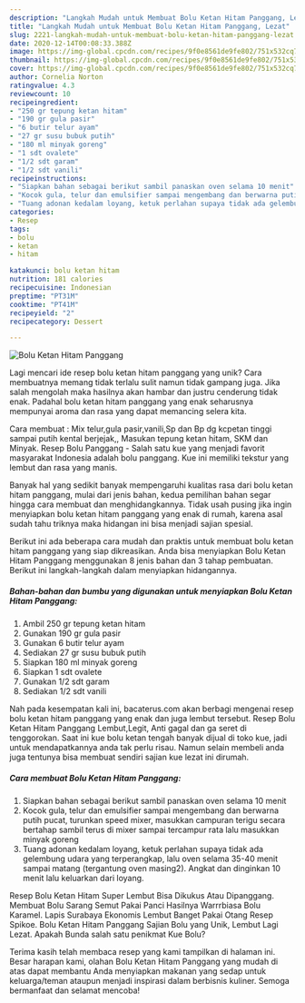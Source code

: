 ```yaml
---
description: "Langkah Mudah untuk Membuat Bolu Ketan Hitam Panggang, Lezat"
title: "Langkah Mudah untuk Membuat Bolu Ketan Hitam Panggang, Lezat"
slug: 2221-langkah-mudah-untuk-membuat-bolu-ketan-hitam-panggang-lezat
date: 2020-12-14T00:08:33.388Z
image: https://img-global.cpcdn.com/recipes/9f0e8561de9fe802/751x532cq70/bolu-ketan-hitam-panggang-foto-resep-utama.jpg
thumbnail: https://img-global.cpcdn.com/recipes/9f0e8561de9fe802/751x532cq70/bolu-ketan-hitam-panggang-foto-resep-utama.jpg
cover: https://img-global.cpcdn.com/recipes/9f0e8561de9fe802/751x532cq70/bolu-ketan-hitam-panggang-foto-resep-utama.jpg
author: Cornelia Norton
ratingvalue: 4.3
reviewcount: 10
recipeingredient:
- "250 gr tepung ketan hitam"
- "190 gr gula pasir"
- "6 butir telur ayam"
- "27 gr susu bubuk putih"
- "180 ml minyak goreng"
- "1 sdt ovalete"
- "1/2 sdt garam"
- "1/2 sdt vanili"
recipeinstructions:
- "Siapkan bahan sebagai berikut sambil panaskan oven selama 10 menit"
- "Kocok gula, telur dan emulsifier sampai mengembang dan berwarna putih pucat, turunkan speed mixer, masukkan campuran terigu secara bertahap sambil terus di mixer sampai tercampur rata lalu masukkan minyak goreng"
- "Tuang adonan kedalam loyang, ketuk perlahan supaya tidak ada gelembung udara yang terperangkap, lalu oven selama 35-40 menit sampai matang (tergantung oven masing2). Angkat dan dinginkan 10 menit lalu keluarkan dari loyang."
categories:
- Resep
tags:
- bolu
- ketan
- hitam

katakunci: bolu ketan hitam 
nutrition: 181 calories
recipecuisine: Indonesian
preptime: "PT31M"
cooktime: "PT41M"
recipeyield: "2"
recipecategory: Dessert

---
```



![Bolu Ketan Hitam Panggang](https://img-global.cpcdn.com/recipes/9f0e8561de9fe802/751x532cq70/bolu-ketan-hitam-panggang-foto-resep-utama.jpg)

Lagi mencari ide resep bolu ketan hitam panggang yang unik? Cara membuatnya memang tidak terlalu sulit namun tidak gampang juga. Jika salah mengolah maka hasilnya akan hambar dan justru cenderung tidak enak. Padahal bolu ketan hitam panggang yang enak seharusnya mempunyai aroma dan rasa yang dapat memancing selera kita.

Cara membuat : Mix telur,gula pasir,vanili,Sp dan Bp dg kcpetan tinggi sampai putih kental berjejak,, Masukan tepung ketan hitam, SKM dan Minyak. Resep Bolu Panggang - Salah satu kue yang menjadi favorit masyarakat Indonesia adalah bolu panggang. Kue ini memiliki tekstur yang lembut dan rasa yang manis.

Banyak hal yang sedikit banyak mempengaruhi kualitas rasa dari bolu ketan hitam panggang, mulai dari jenis bahan, kedua pemilihan bahan segar hingga cara membuat dan menghidangkannya. Tidak usah pusing jika ingin menyiapkan bolu ketan hitam panggang yang enak di rumah, karena asal sudah tahu triknya maka hidangan ini bisa menjadi sajian spesial.


Berikut ini ada beberapa cara mudah dan praktis untuk membuat bolu ketan hitam panggang yang siap dikreasikan. Anda bisa menyiapkan Bolu Ketan Hitam Panggang menggunakan 8 jenis bahan dan 3 tahap pembuatan. Berikut ini langkah-langkah dalam menyiapkan hidangannya.

<!--inarticleads1-->

##### Bahan-bahan dan bumbu yang digunakan untuk menyiapkan Bolu Ketan Hitam Panggang:

1. Ambil 250 gr tepung ketan hitam
1. Gunakan 190 gr gula pasir
1. Gunakan 6 butir telur ayam
1. Sediakan 27 gr susu bubuk putih
1. Siapkan 180 ml minyak goreng
1. Siapkan 1 sdt ovalete
1. Gunakan 1/2 sdt garam
1. Sediakan 1/2 sdt vanili


Nah pada kesempatan kali ini, bacaterus.com akan berbagi mengenai resep bolu ketan hitam panggang yang enak dan juga lembut tersebut. Resep Bolu Ketan Hitam Panggang Lembut,Legit, Anti gagal dan ga seret di tenggorokan. Saat ini kue bolu ketan tengah banyak dijual di toko kue, jadi untuk mendapatkannya anda tak perlu risau. Namun selain membeli anda juga tentunya bisa membuat sendiri sajian kue lezat ini dirumah. 

<!--inarticleads2-->

##### Cara membuat Bolu Ketan Hitam Panggang:

1. Siapkan bahan sebagai berikut sambil panaskan oven selama 10 menit
1. Kocok gula, telur dan emulsifier sampai mengembang dan berwarna putih pucat, turunkan speed mixer, masukkan campuran terigu secara bertahap sambil terus di mixer sampai tercampur rata lalu masukkan minyak goreng
1. Tuang adonan kedalam loyang, ketuk perlahan supaya tidak ada gelembung udara yang terperangkap, lalu oven selama 35-40 menit sampai matang (tergantung oven masing2). Angkat dan dinginkan 10 menit lalu keluarkan dari loyang.


Resep Bolu Ketan Hitam Super Lembut Bisa Dikukus Atau Dipanggang. Membuat Bolu Sarang Semut Pakai Panci Hasilnya Warrrbiasa Bolu Karamel. Lapis Surabaya Ekonomis Lembut Banget Pakai Otang Resep Spikoe. Bolu Ketan Hitam Panggang Sajian Bolu yang Unik, Lembut Lagi Lezat. Apakah Bunda salah satu penikmat Kue Bolu? 

Terima kasih telah membaca resep yang kami tampilkan di halaman ini. Besar harapan kami, olahan Bolu Ketan Hitam Panggang yang mudah di atas dapat membantu Anda menyiapkan makanan yang sedap untuk keluarga/teman ataupun menjadi inspirasi dalam berbisnis kuliner. Semoga bermanfaat dan selamat mencoba!
